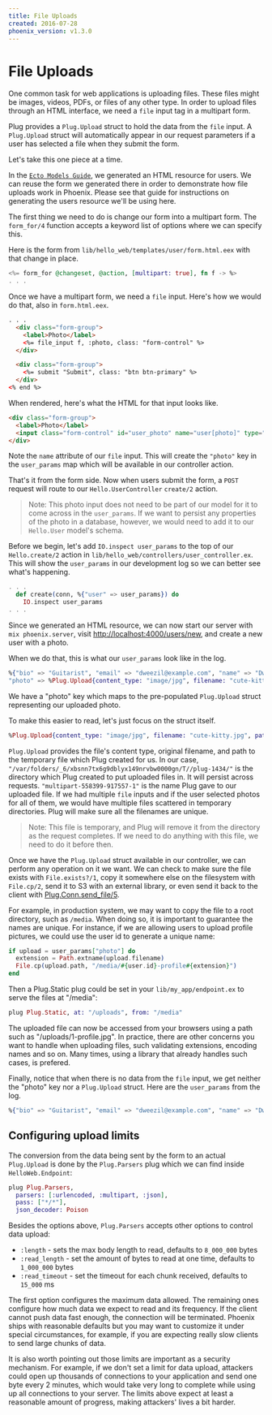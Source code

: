 ```yaml
---
title: File Uploads 
created: 2016-07-28
phoenix_version: v1.3.0
---
```


# File Uploads

One common task for web applications is uploading files. These files might be images, videos, PDFs, or files of any other type. In order to upload files through an HTML interface, we need a `file` input tag in a multipart form.

Plug provides a `Plug.Upload` struct to hold the data from the `file` input. A `Plug.Upload` struct will automatically appear in our request parameters if a user has selected a file when they submit the form.

Let's take this one piece at a time.

In the [`Ecto Models Guide`](ecto_models.html), we generated an HTML resource for users. We can reuse the form we generated there in order to demonstrate how file uploads work in Phoenix. Please see that guide for instructions on generating the users resource we'll be using here.

The first thing we need to do is change our form into a multipart form. The `form_for/4` function accepts a keyword list of options where we can specify this.

Here is the form from `lib/hello_web/templates/user/form.html.eex` with that change in place.

```elixir
<%= form_for @changeset, @action, [multipart: true], fn f -> %>
. . .
```

Once we have a multipart form, we need a `file` input. Here's how we would do that, also in `form.html.eex`.

```html
. . .
  <div class="form-group">
    <label>Photo</label>
    <%= file_input f, :photo, class: "form-control" %>
  </div>

  <div class="form-group">
    <%= submit "Submit", class: "btn btn-primary" %>
  </div>
<% end %>
```

When rendered, here's what the HTML for that input looks like.

```html
<div class="form-group">
  <label>Photo</label>
  <input class="form-control" id="user_photo" name="user[photo]" type="file">
</div>
```

Note the `name` attribute of our `file` input. This will create the `"photo"` key in the `user_params` map which will be available in our controller action.

That's it from the form side. Now when users submit the form, a `POST` request will route to our `Hello.UserController` `create/2` action.

> Note: This photo input does not need to be part of our model for it to come across in the `user_params`. If we want to persist any properties of the photo in a database, however, we would need to add it to our `Hello.User` model's schema.

Before we begin, let's add `IO.inspect user_params` to the top of our `Hello.create/2` action in `lib/hello_web/controllers/user_controller.ex`. This will show the `user_params` in our development log so we can better see what's happening.

```elixir
. . .
  def create(conn, %{"user" => user_params}) do
    IO.inspect user_params
. . .
```

Since we generated an HTML resource, we can now start our server with `mix phoenix.server`, visit [http://localhost:4000/users/new](http://localhost:4000/users/new), and create a new user with a photo.

When we do that, this is what our `user_params` look like in the log.

```elixir
%{"bio" => "Guitarist", "email" => "dweezil@example.com", "name" => "Dweezil Zappa", "number_of_pets" => "3",
"photo" => %Plug.Upload{content_type: "image/jpg", filename: "cute-kitty.jpg", path: "/var/folders/_6/xbsnn7tx6g9dblyx149nrvbw0000gn/T//plug-1434/multipart-558399-917557-1"}}
```

We have a "photo" key which maps to the pre-populated `Plug.Upload` struct representing our uploaded photo.

To make this easier to read, let's just focus on the struct itself.

```elixir
%Plug.Upload{content_type: "image/jpg", filename: "cute-kitty.jpg", path: "/var/folders/_6/xbsnn7tx6g9dblyx149nrvbw0000gn/T//plug-1434/multipart-558399-917557-1"}
```

`Plug.Upload` provides the file's content type, original filename, and path to the temporary file which Plug created for us. In our case, `"/var/folders/_6/xbsnn7tx6g9dblyx149nrvbw0000gn/T//plug-1434/"` is the directory which Plug created to put uploaded files in. It will persist across requests. `"multipart-558399-917557-1"` is the name Plug gave to our uploaded file. If we had multiple `file` inputs and if the user selected photos for all of them, we would have multiple files scattered in temporary directories. Plug will make sure all the filenames are unique.

> Note: This file is temporary, and Plug will remove it from the directory as the request completes. If we need to do anything with this file, we need to do it before then.

Once we have the `Plug.Upload` struct available in our controller, we can perform any operation on it we want. We can check to make sure the file exists with `File.exists?/1`, copy it somewhere else on the filesystem with `File.cp/2`, send it to S3 with an external library, or even send it back to the client with [Plug.Conn.send_file/5](http://hexdocs.pm/plug/Plug.Conn.html#send_file/5).

For example, in production system, we may want to copy the file to a root directory, such as `/media`. When doing so, it is important to guarantee the names are unique. For instance, if we are allowing users to upload profile pictures, we could use the user id to generate a unique name:

```elixir
if upload = user_params["photo"] do
  extension = Path.extname(upload.filename)
  File.cp(upload.path, "/media/#{user.id}-profile#{extension}")
end
```

Then a Plug.Static plug could be set in your `lib/my_app/endpoint.ex` to serve the files at "/media":

```elixir
plug Plug.Static, at: "/uploads", from: "/media"
```

The uploaded file can now be accessed from your browsers using a path such as "/uploads/1-profile.jpg". In practice, there are other concerns you want to handle when uploading files, such validating extensions, encoding names and so on. Many times, using a library that already handles such cases, is prefered.

Finally, notice that when there is no data from the `file` input, we get neither the "photo" key nor a `Plug.Upload` struct. Here are the `user_params` from the log.

```elixir
%{"bio" => "Guitarist", "email" => "dweezil@example.com", "name" => "Dweezil Zappa", "number_of_pets" => "3"}
```

## Configuring upload limits

The conversion from the data being sent by the form to an actual `Plug.Upload` is done by the `Plug.Parsers` plug which we can find inside `HelloWeb.Endpoint`:

```elixir
plug Plug.Parsers,
  parsers: [:urlencoded, :multipart, :json],
  pass: ["*/*"],
  json_decoder: Poison
```

Besides the options above, `Plug.Parsers` accepts other options to control data upload:

  * `:length` - sets the max body length to read, defaults to `8_000_000` bytes
  * `:read_length` - set the amount of bytes to read at one time, defaults to `1_000_000` bytes
  * `:read_timeout` - set the timeout for each chunk received, defaults to `15_000` ms

The first option configures the maximum data allowed. The remaining ones configure how much data we expect to read and its frequency. If the client cannot push data fast enough, the connection will be terminated. Phoenix ships with reasonable defaults but you may want to customize it under special circumstances, for example, if you are expecting really slow clients to send large chunks of data.

It is also worth pointing out those limits are important as a security mechanism. For example, if we don't set a limit for data upload, attackers could open up thousands of connections to your application and send one byte every 2 minutes, which would take very long to complete while using up all connections to your server. The limits above expect at least a reasonable amount of progress, making attackers' lives a bit harder.